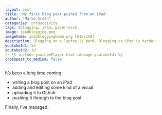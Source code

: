 ```yaml
---
layout: post
title: "My first blog post pushed from an iPad"
author: "Marko Srsan"
categories: productivity
tags: [blogging, iPad, paperless]
image: ipadblogging.png
imagehome: ipadblogginghome.png [615x150]
description: Blogging on a laptop is hard. Blogging on iPad is harder. Until now!
youtubeId1: id
youtubeId2: id
// {% include youtubePlayer.html id=page.youtubeId1 %}
crosspost_to_medium: false
---
```

It’s been a long time coming:
- writing a blog post on an iPad
- adding and editing some kind of a visual
- uploading it to Github
- pushing it through to the blog post

Finally, I’ve managed!



